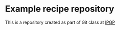 
# Example recipe repository


This is a repository created as part of Git class at [IPGP](https://www.ipgp.fr)
